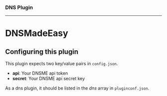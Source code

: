 ### DNS Plugin
---
# DNSMadeEasy
## Configuring this plugin

This plugin expects two key/value pairs in `config.json`.

- **api**: Your DNSME api token
- **secret**: Your DNSME api secret key

As a dns plugin, it should be listed in the *dns* array in `pluginconf.json`.